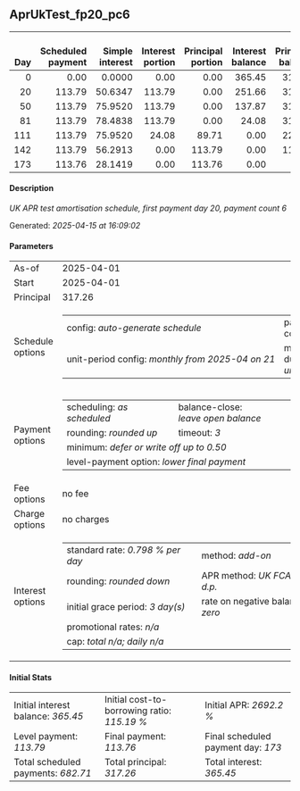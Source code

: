 <h2>AprUkTest_fp20_pc6</h2><table><thead style="vertical-align: bottom;"><th style="text-align: right;">Day</th><th style="text-align: right;">Scheduled payment</th><th style="text-align: right;">Simple interest</th><th style="text-align: right;">Interest portion</th><th style="text-align: right;">Principal portion</th><th style="text-align: right;">Interest balance</th><th style="text-align: right;">Principal balance</th><th style="text-align: right;">Total simple interest</th><th style="text-align: right;">Total interest</th><th style="text-align: right;">Total principal</th></thead><tr style="text-align: right;"><td class="ci00">0</td><td class="ci01" style="white-space: nowrap;">0.00</td><td class="ci02">0.0000</td><td class="ci03">0.00</td><td class="ci04">0.00</td><td class="ci05">365.45</td><td class="ci06">317.26</td><td class="ci07">0.0000</td><td class="ci08">0.00</td><td class="ci09">0.00</td></tr><tr style="text-align: right;"><td class="ci00">20</td><td class="ci01" style="white-space: nowrap;">113.79</td><td class="ci02">50.6347</td><td class="ci03">113.79</td><td class="ci04">0.00</td><td class="ci05">251.66</td><td class="ci06">317.26</td><td class="ci07">50.6347</td><td class="ci08">113.79</td><td class="ci09">0.00</td></tr><tr style="text-align: right;"><td class="ci00">50</td><td class="ci01" style="white-space: nowrap;">113.79</td><td class="ci02">75.9520</td><td class="ci03">113.79</td><td class="ci04">0.00</td><td class="ci05">137.87</td><td class="ci06">317.26</td><td class="ci07">126.5867</td><td class="ci08">227.58</td><td class="ci09">0.00</td></tr><tr style="text-align: right;"><td class="ci00">81</td><td class="ci01" style="white-space: nowrap;">113.79</td><td class="ci02">78.4838</td><td class="ci03">113.79</td><td class="ci04">0.00</td><td class="ci05">24.08</td><td class="ci06">317.26</td><td class="ci07">205.0705</td><td class="ci08">341.37</td><td class="ci09">0.00</td></tr><tr style="text-align: right;"><td class="ci00">111</td><td class="ci01" style="white-space: nowrap;">113.79</td><td class="ci02">75.9520</td><td class="ci03">24.08</td><td class="ci04">89.71</td><td class="ci05">0.00</td><td class="ci06">227.55</td><td class="ci07">281.0226</td><td class="ci08">365.45</td><td class="ci09">89.71</td></tr><tr style="text-align: right;"><td class="ci00">142</td><td class="ci01" style="white-space: nowrap;">113.79</td><td class="ci02">56.2913</td><td class="ci03">0.00</td><td class="ci04">113.79</td><td class="ci05">0.00</td><td class="ci06">113.76</td><td class="ci07">337.3139</td><td class="ci08">365.45</td><td class="ci09">203.50</td></tr><tr style="text-align: right;"><td class="ci00">173</td><td class="ci01" style="white-space: nowrap;">113.76</td><td class="ci02">28.1419</td><td class="ci03">0.00</td><td class="ci04">113.76</td><td class="ci05">0.00</td><td class="ci06">0.00</td><td class="ci07">365.4558</td><td class="ci08">365.45</td><td class="ci09">317.26</td></tr></table><p><h4>Description</h4><i>UK APR test amortisation schedule, first payment day 20, payment count 6</i></p><p>Generated: <i>2025-04-15 at 16:09:02</i></p><h4>Parameters</h4><table><tr><td>As-of</td><td>2025-04-01</td></tr><tr><td>Start</td><td>2025-04-01</td></tr><tr><td>Principal</td><td>317.26</td></tr><tr><td>Schedule options</td><td><table><tr><td>config: <i>auto-generate schedule</i></td><td>payment count: <i>6</i></td></tr><tr><td style="white-space: nowrap;">unit-period config: <i>monthly from 2025-04 on 21</i></td><td>max duration: <i>unlimited</i></td></tr></table></td></tr><tr><td>Payment options</td><td><table><tr><td>scheduling: <i>as scheduled</i></td><td>balance-close: <i>leave&nbsp;open&nbsp;balance</i></td></tr><tr><td>rounding: <i>rounded up</i></td><td>timeout: <i>3</i></td></tr><tr><td colspan='2'>minimum: <i>defer&nbsp;or&nbsp;write&nbsp;off&nbsp;up&nbsp;to&nbsp;0.50</i></td></tr><tr><td colspan='2'>level-payment option: <i>lower&nbsp;final&nbsp;payment</i></td></tr></table></td></tr><tr><td>Fee options</td><td>no fee</td></tr><tr><td>Charge options</td><td>no charges</td></tr><tr><td>Interest options</td><td><table><tr><td>standard rate: <i>0.798 % per day</i></td><td>method: <i>add-on</i></td></tr><tr><td>rounding: <i>rounded down</i></td><td>APR method: <i>UK FCA to 1 d.p.</i></td></tr><tr><td>initial grace period: <i>3 day(s)</i></td><td>rate on negative balance: <i>zero</i></td></tr><tr><td colspan="2">promotional rates: <i><i>n/a</i></i></td></tr><tr><td colspan="2">cap: <i>total <i>n/a</i>; daily <i>n/a</i></td></tr></table></td></tr></table><h4>Initial Stats</h4><table><tr><td>Initial interest balance: <i>365.45</i></td><td>Initial cost-to-borrowing ratio: <i>115.19 %</i></td><td>Initial APR: <i>2692.2 %</i></td></tr><tr><td>Level payment: <i>113.79</i></td><td>Final payment: <i>113.76</i></td><td>Final scheduled payment day: <i>173</i></td></tr><tr><td>Total scheduled payments: <i>682.71</i></td><td>Total principal: <i>317.26</i></td><td>Total interest: <i>365.45</i></td></tr></table>